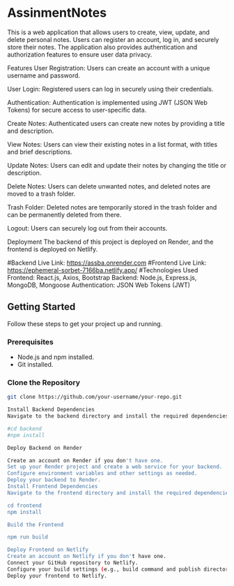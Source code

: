 # AssinmentNotes


This is a web application that allows users to create, view, update, and delete personal notes. Users can register an account, log in, and securely store their notes. The application also provides authentication and authorization features to ensure user data privacy.

Features
User Registration: Users can create an account with a unique username and password.

User Login: Registered users can log in securely using their credentials.

Authentication: Authentication is implemented using JWT (JSON Web Tokens) for secure access to user-specific data.

Create Notes: Authenticated users can create new notes by providing a title and description.

View Notes: Users can view their existing notes in a list format, with titles and brief descriptions.

Update Notes: Users can edit and update their notes by changing the title or description.

Delete Notes: Users can delete unwanted notes, and deleted notes are moved to a trash folder.

Trash Folder: Deleted notes are temporarily stored in the trash folder and can be permanently deleted from there.

Logout: Users can securely log out from their accounts.

Deployment
The backend of this project is deployed on Render, and the frontend is deployed on Netlify.

#Backend Live Link: https://assba.onrender.com
#Frontend Live Link: https://ephemeral-sorbet-7166ba.netlify.app/
#Technologies Used
Frontend: React.js, Axios, Bootstrap
Backend: Node.js, Express.js, MongoDB, Mongoose
Authentication: JSON Web Tokens (JWT)

## Getting Started

Follow these steps to get your project up and running.

### Prerequisites

- Node.js and npm installed.
- Git installed.

### Clone the Repository

```bash
git clone https://github.com/your-username/your-repo.git

Install Backend Dependencies
Navigate to the backend directory and install the required dependencies

#cd backend
#npm install

Deploy Backend on Render

Create an account on Render if you don't have one.
Set up your Render project and create a web service for your backend.
Configure environment variables and other settings as needed.
Deploy your backend to Render.
Install Frontend Dependencies
Navigate to the frontend directory and install the required dependencies.

cd frontend
npm install

Build the Frontend

npm run build

Deploy Frontend on Netlify
Create an account on Netlify if you don't have one.
Connect your GitHub repository to Netlify.
Configure your build settings (e.g., build command and publish directory).
Deploy your frontend to Netlify.

